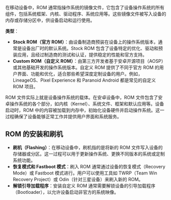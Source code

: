 在移动设备中，ROM 通常指操作系统的镜像文件，它包含了设备操作系统的所有组件，包括系统框架、内核、驱动程序、系统应用等。这些镜像文件被写入设备的内存或存储分区中，供设备启动和运行使用。

**类型**：

-   **Stock ROM（官方 ROM）**：由设备制造商预装在设备上的操作系统版本，通常是设备出厂时的默认系统。Stock ROM 包含了设备特定的优化、驱动和预装应用，且经过制造商的测试和认证，提供稳定的性能和官方支持。
-   **Custom ROM（自定义 ROM）**：由第三方开发者基于安卓开源项目（AOSP）或其他基础开发的操作系统版本。自定义 ROM 提供了不同于官方 ROM 的用户界面、功能和优化，适合那些希望深度定制设备的用户。例如，LineageOS、Pixel Experience 和 Paranoid Android 都是常见的自定义 ROM 项目。

ROM 文件实际上就是设备操作系统的载体。在安卓设备中，ROM 文件包含了安卓操作系统的各个部分，如内核（Kernel）、系统文件、框架和默认应用等。设备启动时，ROM 中的内容被加载到内存中，初始化设备硬件并启动操作系统。这一过程确保了设备能够正常工作并提供用户界面和系统服务。

## ROM 的安装和刷机

-   **刷机（Flashing）**：在移动设备中，刷机指的是将新的 ROM 文件写入设备的存储器或分区。这一过程可以用于更新操作系统、更换不同版本的系统或定制系统功能。
-   **恢复模式和 Fastboot 模式**：刷入 ROM 通常通过设备的恢复模式（Recovery Mode）或 Fastboot 模式进行。用户可以使用工具如 TWRP（Team Win Recovery Project）或 Odin（针对三星设备）来刷入新的 ROM。
-   **解锁引导加载程序**：安装自定义 ROM 通常需要解锁设备的引导加载程序（Bootloader），以允许设备启动非官方的系统映像。

